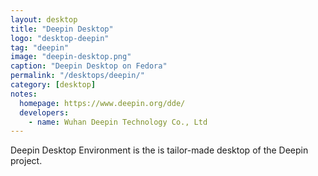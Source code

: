 ```yaml
---
layout: desktop
title: "Deepin Desktop"
logo: "desktop-deepin"
tag: "deepin"
image: "deepin-desktop.png"
caption: "Deepin Desktop on Fedora"
permalink: "/desktops/deepin/"
category: [desktop]
notes:
  homepage: https://www.deepin.org/dde/
  developers:
    - name: Wuhan Deepin Technology Co., Ltd
---
```


Deepin Desktop Environment is the is tailor-made desktop of the Deepin project.